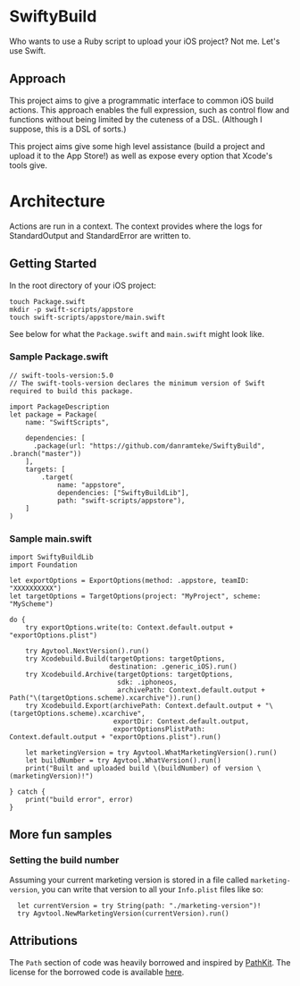 # SwiftyBuild

Who wants to use a Ruby script to upload your iOS project? Not me. Let's use Swift.

## Approach

This project aims to give a programmatic interface to common iOS build actions. 
This approach enables the full expression, such as control flow and functions without 
being limited by the cuteness of a DSL. 
(Although I suppose, this is a DSL of sorts.)

This project aims give some high level assistance (build a project and upload it to the App Store!) 
as well as expose every option that Xcode's tools give.

# Architecture

Actions are run in a context. The context provides where the logs for StandardOutput and 
StandardError are written to.


## Getting Started

In the root directory of your iOS project:

    touch Package.swift
    mkdir -p swift-scripts/appstore
    touch swift-scripts/appstore/main.swift

See below for what the `Package.swift` and `main.swift` might look like.

### Sample Package.swift

    // swift-tools-version:5.0
    // The swift-tools-version declares the minimum version of Swift required to build this package.

    import PackageDescription
    let package = Package(
        name: "SwiftScripts",

        dependencies: [
          .package(url: "https://github.com/danramteke/SwiftyBuild", .branch("master"))
        ],
        targets: [
            .target(
                name: "appstore",
                dependencies: ["SwiftyBuildLib"],
                path: "swift-scripts/appstore"),
        ]
    )

### Sample main.swift

    import SwiftyBuildLib
    import Foundation

    let exportOptions = ExportOptions(method: .appstore, teamID: "XXXXXXXXXX")
    let targetOptions = TargetOptions(project: "MyProject", scheme: "MyScheme")

    do {
        try exportOptions.write(to: Context.default.output + "exportOptions.plist")
      
        try Agvtool.NextVersion().run()
        try Xcodebuild.Build(targetOptions: targetOptions, 
                             destination: .generic_iOS).run()
        try Xcodebuild.Archive(targetOptions: targetOptions, 
                               sdk: .iphoneos, 
                               archivePath: Context.default.output + Path("\(targetOptions.scheme).xcarchive")).run()
        try Xcodebuild.Export(archivePath: Context.default.output + "\(targetOptions.scheme).xcarchive", 
                              exportDir: Context.default.output, 
                              exportOptionsPlistPath: Context.default.output + "exportOptions.plist").run()

        let marketingVersion = try Agvtool.WhatMarketingVersion().run()
        let buildNumber = try Agvtool.WhatVersion().run()
        print("Built and uploaded build \(buildNumber) of version \(marketingVersion)!")

    } catch {
        print("build error", error)
    }

## More fun samples

### Setting the build number

Assuming your current marketing version is stored in a file called `marketing-version`, you can write that version to all your `Info.plist` files like so:

      let currentVersion = try String(path: "./marketing-version")!
      try Agvtool.NewMarketingVersion(currentVersion).run()

## Attributions

The `Path` section of code was heavily borrowed and inspired by [PathKit](https://github.com/kylef/PathKit/blob/master/Sources/PathKit.swift). The license for the borrowed code is available [here](https://github.com/kylef/PathKit/blob/master/LICENSE).